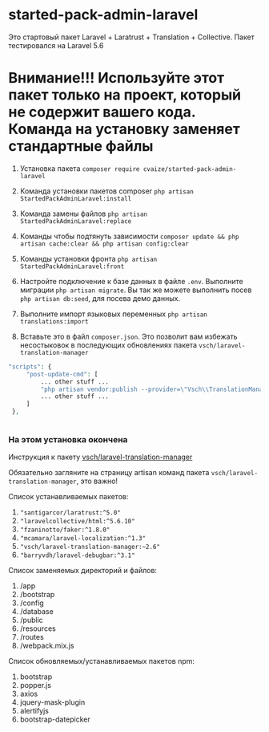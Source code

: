 # started-pack-admin-laravel
Это стартовый пакет Laravel + Laratrust + Translation + Collective. Пакет тестировался на Laravel 5.6

# Внимание!!! Используйте этот пакет только на проект, который не содержит вашего кода. Команда на установку заменяет стандартные файлы

1) Установка пакета `composer require cvaize/started-pack-admin-laravel`

2) Команда установки пакетов composer `php artisan StartedPackAdminLaravel:install`

3) Команда замены файлов `php artisan StartedPackAdminLaravel:replace`

4) Команды чтобы подтянуть зависимости `composer update && php artisan cache:clear && php artisan config:clear`

5) Команды установки фронта `php artisan StartedPackAdminLaravel:front`

6) Настройте подключение к базе данных в файле `.env`. Выполните миграции `php artisan migrate`. Вы так же можете выполнить посев  `php artisan db:seed`, для посева демо данных.

7) Выполните импорт языковых переменных `php artisan translations:import`

8) Вставьте это в файл `composer.json`. Это позволит вам избежать несостыковок в последующих обновлениях пакета `vsch/laravel-translation-manager`
```php
"scripts": {
     "post-update-cmd": [
         ... other stuff ...
         "php artisan vendor:publish --provider=\"Vsch\\TranslationManager\\ManagerServiceProvider\" --tag=public --force",
         ... other stuff ...
     ]
 },
 
 ```

### На этом установка окончена
 
Инструкция к пакету [vsch/laravel-translation-manager](https://github.com/vsch/laravel-translation-manager/wiki/Artisan-Commands)
 
Обязательно загляните на страницу artisan команд пакета `vsch/laravel-translation-manager`, это важно!

Список устанавливаемых пакетов:

1) `"santigarcor/laratrust:^5.0"`
2) `"laravelcollective/html:^5.6.10"`
3) `"fzaninotto/faker:^1.8.0"`
4) `"mcamara/laravel-localization:^1.3"`
5) `"vsch/laravel-translation-manager:~2.6"`
6) `"barryvdh/laravel-debugbar:^3.1"`

Список заменяемых директорий и файлов:

1. /app
2. /bootstrap
3. /config
4. /database
5. /public
6. /resources
7. /routes
8. /webpack.mix.js

Список обновляемых/устанавливаемых пакетов npm:

1. bootstrap
2. popper.js
3. axios
4. jquery-mask-plugin
5. alertifyjs
6. bootstrap-datepicker


 
 
 